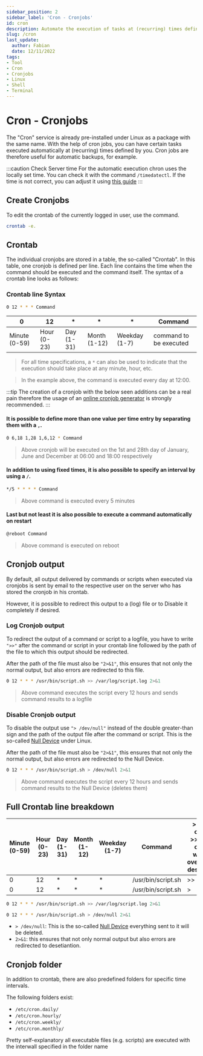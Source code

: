 ```yaml
---
sidebar_position: 2
sidebar_label: 'Cron - Cronjobs'
id: cron
description: Automate the execution of tasks at (recurring) times defined by you.
slug: /cron
last_update:
  author: Fabian
  date: 12/11/2022
tags:
- Tool
- Cron
- Cronjobs
- Linux
- Shell
- Terminal
---
```


# Cron - Cronjobs

The "Cron" service is already pre-installed under Linux as a package with the same name. With the help of cron jobs, you can have certain tasks executed automatically at (recurring) times defined by you. Cron jobs are therefore useful for automatic backups, for example.

:::caution Check Server time
For the automatic execution chron uses the locally set time. You can check it with the command `/timedatectl`.
If the time is not correct, you can adjust it using [this guide](./linux-time-date)
:::

## Create Cronjobs

To edit the crontab of the currently logged in user, use the command.

```bash
crontab -e.
```

## Crontab

The individual cronjobs are stored in a table, the so-called "Crontab". In this table, one cronjob is defined per line. Each line contains the time when the command should be executed and the command itself. The syntax of a crontab line looks as follows:

### Crontab line Syntax

```bash
0 12 * * * Command
```

| 0 | 12 | * | * | * | Command |
|---|---|---|---|---|---|
| Minute (0-59) | Hour (0-23) | Day (1-31) | Month (1-12) | Weekday (1-7) | command to be executed |

>For all time specifications, a `*` can also be used to indicate that the execution should take place at any minute, hour, etc.

>In the example above, the command is executed every day at 12:00.

:::tip
The creation of a cronjob with the below seen additions can be a real pain therefore the usage of an [online cronjob generator](https://www.google.com/search?q=crontab+generator) is strongly recommended.
:::

#### It is possible to define more than one value per time entry by separating them with a `,`.

```bash
0 6,18 1,28 1,6,12 * Command
```

>Above cronjob will be executed on the 1st and 28th day of January, June and December at 06:00 and 18:00 respectively

#### In addition to using fixed times, it is also possible to specify an interval by using a `/`.

```bash
*/5 * * * * Command
```

>Above command is executed every 5 minutes

#### Last but not least it is also possible to execute a command automatically on restart

```bash
@reboot Command
```

>Above command is executed on reboot

## Cronjob output

By default, all output delivered by commands or scripts when executed via cronjobs is sent by email to the respective user on the server who has stored the cronjob in his crontab.

However, it is possible to redirect this output to a (log) file or to Disable it completely if desired.

### Log Cronjob output

To redirect the output of a command or script to a logfile, you have to write `">>"` after the command or script in your crontab line followed by the path of the file to which this output should be redirected.

After the path of the file must also be `"2>&1"`, this ensures that not only the normal output, but also errors are redirected to this file.

```bash example of full cronjob with log
0 12 * * * /usr/bin/script.sh >> /var/log/script.log 2>&1
```

>Above command executes the script every 12 hours and sends command results to a logfile

### Disable Cronjob output

To disable the output use `"> /dev/null"` instead of the double greater-than sign and the path of the output file after the command or script. This is the so-called [Null Device](https://en.wikipedia.org/wiki/Null_device) under Linux.

After the path of the file must also be `"2>&1"`, this ensures that not only the normal output, but also errors are redirected to the Null Device.

```bash example of full cronjob with log
0 12 * * * /usr/bin/script.sh > /dev/null 2>&1
```

>Above command executes the script every 12 hours and sends command results to the Null Device (deletes them)

## Full Crontab line breakdown

| Minute (0-59) | Hour (0-23) | Day (1-31) | Month (1-12) | Weekday (1-7) | Command | > sends output<br/> >> sends output without overwriting destination | output destination | also sends errors to destination |
|---|---|---|---|---|---|---|---|---|
| 0 | 12 | * | * | * | /usr/bin/script.sh | >> | /var/log/script.log | 2>&1 |
| 0 | 12 | * | * | * | /usr/bin/script.sh | > | /dev/null| 2>&1 |

```bash example of full cronjob with log
0 12 * * * /usr/bin/script.sh >> /var/log/script.log 2>&1
```

```bash example of full cronjob with log
0 12 * * * /usr/bin/script.sh > /dev/null 2>&1
```

- `> /dev/null`: This is the so-called [Null Device](https://en.wikipedia.org/wiki/Null_device) everything sent to it will be deleted.
- `2>&1`: this ensures that not only normal output but also errors are redirected to desetiantion.

## Cronjob folder

In addition to crontab, there are also predefined folders for specific time intervals.

The following folders exist:

- `/etc/cron.daily/`
- `/etc/cron.hourly/`
- `/etc/cron.weekly/`
- `/etc/cron.monthly/`

Pretty self-explanatory all executable files (e.g. scripts) are executed with the interwall specified in the folder name
